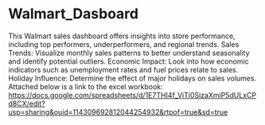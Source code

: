 # Walmart_Dasboard
This Walmart sales dashboard offers insights into store performance, including top performers, underperformers, and regional trends.
Sales Trends: Visualize monthly sales patterns to better understand seasonality and identify potential outliers.
Economic Impact: Look into how economic indicators such as unemployment rates and fuel prices relate to sales.
Holiday Influence: Determine the effect of major holidays on sales volumes.
Attached below is a link to the excel workbook: 
https://docs.google.com/spreadsheets/d/1E7THI4f_ViTi0SizaXmiP5dULxCPd8CX/edit?usp=sharing&ouid=114309692812044254932&rtpof=true&sd=true
